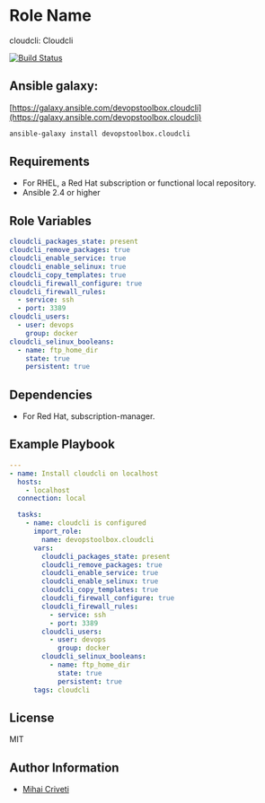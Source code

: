 Role Name
=========

cloudcli: Cloudcli

[![Build Status](https://travis-ci.org/cmihai-ansible/cloudcli.svg?branch=master)](https://travis-ci.org/cmihai-ansible/cloudcli)

Ansible galaxy:
---------------

[https://galaxy.ansible.com/devopstoolbox.cloudcli](https://galaxy.ansible.com/devopstoolbox.cloudcli)

```bash
ansible-galaxy install devopstoolbox.cloudcli
```

Requirements
------------

- For RHEL, a Red Hat subscription or functional local repository.
- Ansible 2.4 or higher

Role Variables
--------------

```yaml
cloudcli_packages_state: present
cloudcli_remove_packages: true
cloudcli_enable_service: true
cloudcli_enable_selinux: true
cloudcli_copy_templates: true
cloudcli_firewall_configure: true
cloudcli_firewall_rules:
  - service: ssh
  - port: 3389
cloudcli_users:
  - user: devops
    group: docker
cloudcli_selinux_booleans:
  - name: ftp_home_dir
    state: true
    persistent: true
```

Dependencies
------------

- For Red Hat, subscription-manager.

Example Playbook
----------------

```yaml
---
- name: Install cloudcli on localhost
  hosts:
    - localhost
  connection: local

  tasks:
    - name: cloudcli is configured
      import_role:
        name: devopstoolbox.cloudcli
      vars:
        cloudcli_packages_state: present
        cloudcli_remove_packages: true
        cloudcli_enable_service: true
        cloudcli_enable_selinux: true
        cloudcli_copy_templates: true
        cloudcli_firewall_configure: true
        cloudcli_firewall_rules:
          - service: ssh
          - port: 3389
        cloudcli_users:
          - user: devops
            group: docker
        cloudcli_selinux_booleans:
          - name: ftp_home_dir
            state: true
            persistent: true
      tags: cloudcli
```

License
-------

MIT

Author Information
------------------

- [Mihai Criveti](https://www.linkedin.com/in/devopstoolbox.)
